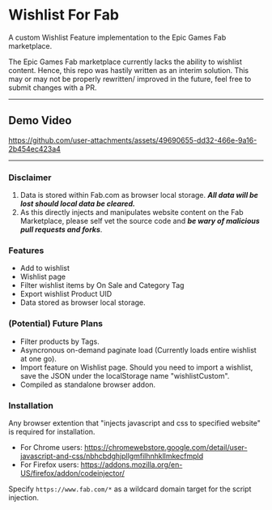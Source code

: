 # Wishlist For Fab
A custom Wishlist Feature implementation to the Epic Games Fab marketplace.

The Epic Games Fab marketplace currently lacks the ability to wishlist content. Hence, this repo was hastily written as an interim solution. This may or may not be properly rewritten/ improved in the future, feel free to submit changes with a PR.

-----

## Demo Video

https://github.com/user-attachments/assets/49690655-dd32-466e-9a16-2b454ec423a4

-----

### Disclaimer
1. Data is stored within Fab.com as browser local storage. _**All data will be lost should local data be cleared.**_
2. As this directly injects and manipulates website content on the Fab Marketplace, please self vet the source code and _**be wary of malicious pull requests and forks**_. 

### Features
- Add to wishlist
- Wishlist page
- Filter wishlist items by On Sale and Category Tag
- Export wishlist Product UID
- Data stored as browser local storage.

### (Potential) Future Plans
- Filter products by Tags.
- Asyncronous on-demand paginate load (Currently loads entire wishlist at one go). 
- Import feature on Wishlist page. Should you need to import a wishlist, save the JSON under the localStorage name "wishlistCustom".
- Compiled as standalone browser addon.

### Installation
Any browser extention that "injects javascript and css to specified website" is required for installation.

- For Chrome users: https://chromewebstore.google.com/detail/user-javascript-and-css/nbhcbdghjpllgmfilhnhkllmkecfmpld
- For Firefox users: https://addons.mozilla.org/en-US/firefox/addon/codeinjector/

Specify `https://www.fab.com/*` as a wildcard domain target for the script injection.
